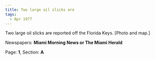 ```yaml
---  
title: Two large oil slicks are  
tags:  
  - Apr 1977  
---  
```

  
Two large oil slicks are reported off the Florida Keys. [Photo and map.]  
  
Newspapers: **Miami Morning News or The Miami Herald**  
  
Page: **1**, Section: **A** 

